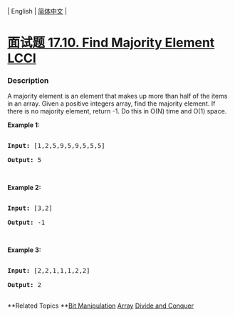 | English | [简体中文](README.md) |

# [面试题 17.10. Find Majority Element LCCI](https://leetcode-cn.com/problems/find-majority-element-lcci)
 ### Description
<p>A majority element is an element that makes up more than half of the items in an array. Given a positive integers array, find the majority element. If there is no majority element, return -1. Do this in O(N) time and O(1) space.</p>

<p><strong>Example 1: </strong></p>

<pre>
<strong>Input: </strong>[1,2,5,9,5,9,5,5,5]
<strong>Output: </strong>5</pre>

<p>&nbsp;</p>

<p><strong>Example 2: </strong></p>

<pre>
<strong>Input: </strong>[3,2]
<strong>Output: </strong>-1</pre>

<p>&nbsp;</p>

<p><strong>Example 3: </strong></p>

<pre>
<strong>Input: </strong>[2,2,1,1,1,2,2]
<strong>Output: </strong>2
</pre>

**Related Topics	**[Bit Manipulation](https://leetcode-cn.com/tag/bit-manipulation) [Array](https://leetcode-cn.com/tag/array) [Divide and Conquer](https://leetcode-cn.com/tag/divide-and-conquer) 